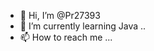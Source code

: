 - 👋 Hi, I’m @Pr27393
- 🌱 I’m currently learning Java ..
- 📫 How to reach me ...

<!---
Pr27393/Pr27393 is a ✨ special ✨ repository because its `README.md` (this file) appears on your GitHub profile.
You can click the Preview link to take a look at your changes.
--->
